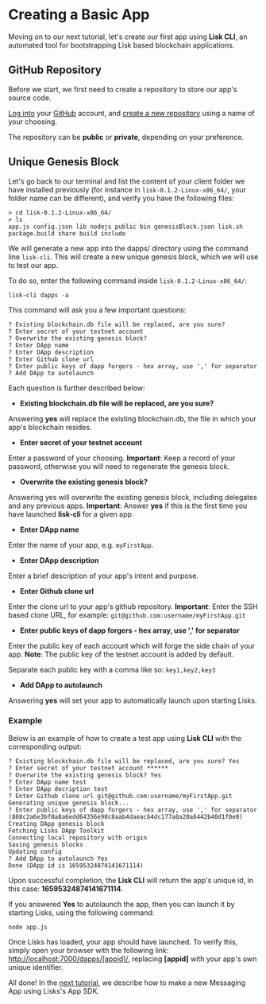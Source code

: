 # Creating a Basic App

Moving on to our next tutorial, let's create our first app using **Lisk CLI**, an automated tool for bootstrapping Lisk based blockchain applications.

## GitHub Repository

Before we start, we first need to create a repository to store our app's source code.

[Log into](https://github.com/login) your [GitHub](https://github.com/) account, and [create a new repository](https://help.github.com/articles/create-a-repo/) using a name of your choosing.

The repository can be **public** or **private**, depending on your preference.

## Unique Genesis Block


Let's go back to our terminal and list the content of your client folder we have installed previously (for instance  in `lisk-0.1.2-Linux-x86_64/`, your folder name can be different), and verify you have the following files:

```text
> cd lisk-0.1.2-Linux-x86_64/
> ls
app.js config.json lib nodejs public bin genesisBlock.json lisk.sh package.build share build include
```

We will generate a new app into the dapps/ directory using the command line `lisk-cli`. This will create a new unique genesis block, which we will use to test our app.

To do so, enter the following command inside `lisk-0.1.2-Linux-x86_64/`:

```text
lisk-cli dapps -a
```

This command will ask you a few important questions:

```text
? Existing blockchain.db file will be replaced, are you sure?
? Enter secret of your testnet account
? Overwrite the existing genesis block?
? Enter DApp name
? Enter DApp description
? Enter Github clone url
? Enter public keys of dapp forgers - hex array, use ',' for separator
? Add DApp to autolaunch
```

Each question is further described below:

* **Existing blockchain.db file will be replaced, are you sure?**

Answering **yes** will replace the existing blockchain.db, the file in which your app's blockchain resides.

* **Enter secret of your testnet account**

Enter a password of your choosing. **Important**: Keep a record of your password, otherwise you will need to regenerate the genesis block.

* **Overwrite the existing genesis block?**

Answering yes will overwrite the existing genesis block, including delegates and any previous apps. **Important**: Answer **yes** if this is the first time you have launched **lisk-cli** for a given app.

* **Enter DApp name**

Enter the name of your app, e.g. `myFirstApp`.

* **Enter DApp description**

Enter a brief description of your app's intent and purpose.

* **Enter Github clone url**

Enter the clone url to your app's github repository. **Important**: Enter the SSH based clone URL, for example: `git@github.com:username/myFirstApp.git`

* **Enter public keys of dapp forgers - hex array, use ',' for separator**

Enter the public key of each account which will forge the side chain of your app. **Note**: The public key of the testnet account is added by default.

Separate each public key with a comma like so: `key1,key2,key3`

* **Add DApp to autolaunch**

Answering **yes** will set your app to automatically launch upon starting Lisks.

### Example

Below is an example of how to create a test app using **Lisk CLI** with the corresponding output:

```text
? Existing blockchain.db file will be replaced, are you sure? Yes
? Enter secret of your testnet account ******
? Overwrite the existing genesis block? Yes
? Enter DApp name test
? Enter DApp decription test
? Enter Github clone url git@github.com:username/myFirstApp.git
Generating unique genesis block...
? Enter public keys of dapp forgers - hex array, use ',' for separator (808c2a6e3bf0a8a6edd64356e98c8aab4daeacb4dc177a8a20a6442b40d1f0e0)
Creating DApp genesis block
Fetching Lisks DApp Toolkit
Connecting local repository with origin
Saving genesis blocks
Updating config
? Add DApp to autolaunch Yes
Done (DApp id is 16595324874141671114)
```

Upon successful completion, the **Lisk CLI** will return the app's unique id, in this case: **16595324874141671114**.

If you answered **Yes** to autolaunch the app, then you can launch it by starting Lisks, using the following command:

```text
node app.js
```

Once Lisks has loaded, your app should have launched. To verify this, simply open your browser with the following link: [http://localhost:7000/dapps/[appid]/](http://localhost:7000/dapps/[appid]/), replacing **[appid]** with your app's own unique identifier.

All done! In the [next tutorial](/documentation?i=lisk-apps-docs/MessagingApp), we describe how to make a new Messaging App using Lisks's App SDK.
